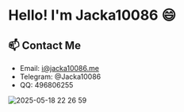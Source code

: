 # Hello! I'm Jacka10086 😄

## 📫 Contact Me

- Email: i@jacka10086.me
- Telegram: @Jacka10086
- QQ: 496806255

![2025-05-18 22 26 59](https://github.com/user-attachments/assets/14440653-df85-4343-be35-4cb1c0884e47)

